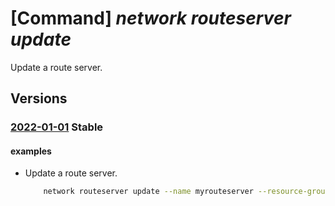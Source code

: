 # [Command] _network routeserver update_

Update a route server.

## Versions

### [2022-01-01](/Resources/mgmt-plane/L3N1YnNjcmlwdGlvbnMve30vcmVzb3VyY2Vncm91cHMve30vcHJvdmlkZXJzL21pY3Jvc29mdC5uZXR3b3JrL3ZpcnR1YWxodWJzL3t9/2022-01-01.xml) **Stable**

<!-- mgmt-plane /subscriptions/{}/resourcegroups/{}/providers/microsoft.network/virtualhubs/{} 2022-01-01 -->

#### examples

- Update a route server.
    ```bash
        network routeserver update --name myrouteserver --resource-group myresourcegroup --allow-b2b-traffic
    ```
